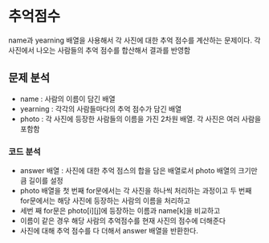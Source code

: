 # 추억점수
name과 yearning 배열을 사용해서 각 사진에 대한 추억 점수를 계산하는 문제이다. 각 사진에서 나오는 사람들의 추억 점수를 합산해서 결과를 반영함

## 문제 분석
- name : 사람의 이름이 담긴 배열
- yearning : 각각의 사람들마다의 추억 점수가 담긴 배열
- photo : 각 사진에 등장한 사람들의 이름을 가진 2차원 배열. 각 사진은 여러 사람을 포함함

### 코드 분석
- answer 배열 : 사진에 대한 추억 점스의 합을 담은 배열로서 photo 배열의 크기만큼 길이를 설정
- photo 배열을 첫 번째 for문에서는 각 사진을 하나씩 처리하는 과정이고 두 번째 for문에서는 해당 사진에 등장하는 사람의 이름을 처리하고
- 세번 째 for문은 photo[i][j]에 등장하는 이름과 name[k]을 비교하고
- 이름이 같은 경우 해당 사람의 추억점수를 현재 사진의 점수에 더해준다
- 사진에 대해 추억 점수를 다 더해서 answer 배열을 반환한다.
